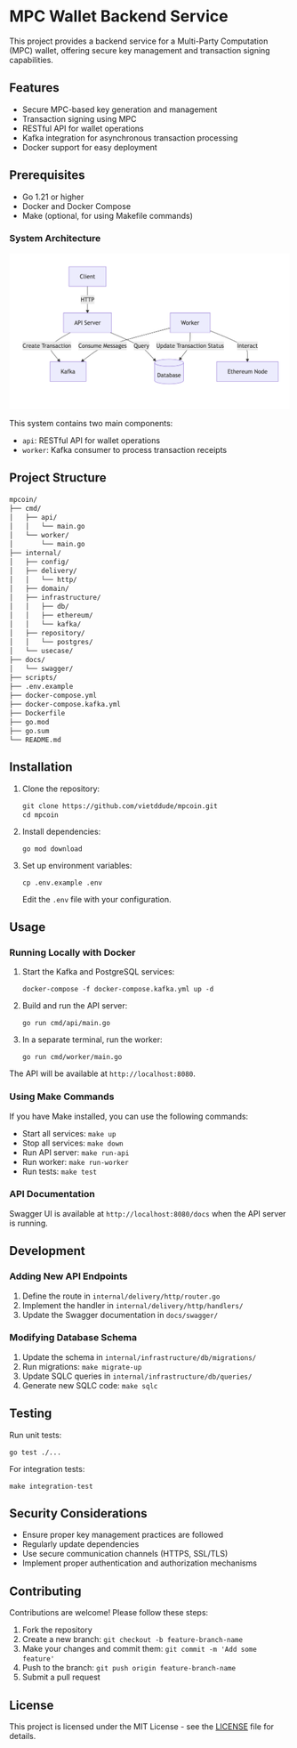 # MPC Wallet Backend Service

This project provides a backend service for a Multi-Party Computation (MPC) wallet, offering secure key management and transaction signing capabilities.

## Features

- Secure MPC-based key generation and management
- Transaction signing using MPC
- RESTful API for wallet operations
- Kafka integration for asynchronous transaction processing
- Docker support for easy deployment

## Prerequisites

- Go 1.21 or higher
- Docker and Docker Compose
- Make (optional, for using Makefile commands)

### System Architecture

![System Architecture](assets/img/system-architecture.png)

This system contains two main components:

- `api`: RESTful API for wallet operations
- `worker`: Kafka consumer to process transaction receipts

## Project Structure

```
mpcoin/
├── cmd/
│   ├── api/
│   │   └── main.go
│   └── worker/
│       └── main.go
├── internal/
│   ├── config/
│   ├── delivery/
│   │   └── http/
│   ├── domain/
│   ├── infrastructure/
│   │   ├── db/
│   │   ├── ethereum/
│   │   └── kafka/
│   ├── repository/
│   │   └── postgres/
│   └── usecase/
├── docs/
│   └── swagger/
├── scripts/
├── .env.example
├── docker-compose.yml
├── docker-compose.kafka.yml
├── Dockerfile
├── go.mod
├── go.sum
└── README.md
```

## Installation

1. Clone the repository:

   ```
   git clone https://github.com/vietddude/mpcoin.git
   cd mpcoin
   ```

2. Install dependencies:

   ```
   go mod download
   ```

3. Set up environment variables:
   ```
   cp .env.example .env
   ```
   Edit the `.env` file with your configuration.

## Usage

### Running Locally with Docker

1. Start the Kafka and PostgreSQL services:

   ```
   docker-compose -f docker-compose.kafka.yml up -d
   ```

2. Build and run the API server:

   ```
   go run cmd/api/main.go
   ```

3. In a separate terminal, run the worker:
   ```
   go run cmd/worker/main.go
   ```

The API will be available at `http://localhost:8080`.

### Using Make Commands

If you have Make installed, you can use the following commands:

- Start all services: `make up`
- Stop all services: `make down`
- Run API server: `make run-api`
- Run worker: `make run-worker`
- Run tests: `make test`

### API Documentation

Swagger UI is available at `http://localhost:8080/docs` when the API server is running.

## Development

### Adding New API Endpoints

1. Define the route in `internal/delivery/http/router.go`
2. Implement the handler in `internal/delivery/http/handlers/`
3. Update the Swagger documentation in `docs/swagger/`

### Modifying Database Schema

1. Update the schema in `internal/infrastructure/db/migrations/`
2. Run migrations: `make migrate-up`
3. Update SQLC queries in `internal/infrastructure/db/queries/`
4. Generate new SQLC code: `make sqlc`

## Testing

Run unit tests:

```
go test ./...
```

For integration tests:

```
make integration-test
```

## Security Considerations

- Ensure proper key management practices are followed
- Regularly update dependencies
- Use secure communication channels (HTTPS, SSL/TLS)
- Implement proper authentication and authorization mechanisms

## Contributing

Contributions are welcome! Please follow these steps:

1. Fork the repository
2. Create a new branch: `git checkout -b feature-branch-name`
3. Make your changes and commit them: `git commit -m 'Add some feature'`
4. Push to the branch: `git push origin feature-branch-name`
5. Submit a pull request

## License

This project is licensed under the MIT License - see the [LICENSE](LICENSE) file for details.
